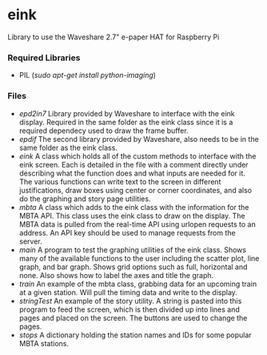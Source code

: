 # eink
Library to use the Waveshare 2.7" e-paper HAT for Raspberry Pi

### Required Libraries
- PIL (*sudo apt-get install python-imaging*)

### Files
- *epd2in7* Library provided by Waveshare to interface with the eink display.  Required in the same folder as the eink class since it is a required dependecy used to draw the frame buffer.
- *epdif* The second library provided by Waveshare, also needs to be in the same folder as the eink class.
- *eink* A class which holds all of the custom methods to interface with the eink screen.  Each is detailed in the file with a comment directly under describing what the function does and what inputs are needed for it.  The various functions can write text to the screen in different justifications, draw boxes using center or corner coordinates, and also do the graphing and story page utilities.
- *mbta* A class which adds to the eink class with the information for the MBTA API.  This class uses the eink class to draw on the display.  The MBTA data is pulled from the real-time API using urlopen requests to an address.  An API key should be used to manage requests from the server.  
- *main* A program to test the graphing utilities of the eink class.  Shows many of the available functions to the user including the scatter plot, line graph, and bar graph.  Shows grid options such as full, horizontal and none.  Also shows how to label the axes and title the graph.
- *train* An example of the mbta class, grabbing data for an upcoming train at a given station.  Will pull the timing data and write to the display.
- *stringTest* An example of the story utility.  A string is pasted into this program to feed the screen, which is then divided up into lines and pages and placed on the screen.  The buttons are used to change the pages.
- *stops* A dictionary holding the station names and IDs for some popular MBTA stations.